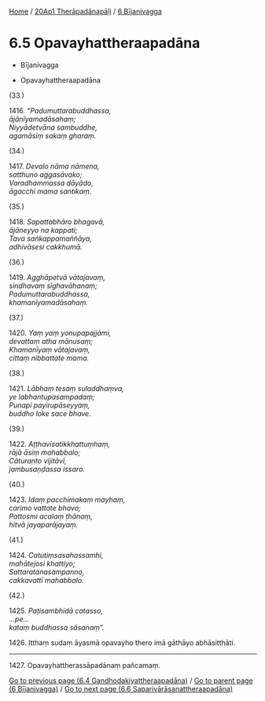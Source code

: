 
[Home](/) / [20Ap1 Therāpadānapāḷi](../../20Ap1.md) / [6 Bījanivagga](../6.md)

# 6.5 Opavayhattheraapadāna

* Bījanivagga

* Opavayhattheraapadāna

(33.)

1416\. _“Padumuttarabuddhassa,_  
_ājānīyamadāsahaṃ;_  
_Niyyādetvāna sambuddhe,_  
_agamāsiṃ sakaṃ gharaṃ._  


(34.)

1417\. _Devalo nāma nāmena,_  
_satthuno aggasāvako;_  
_Varadhammassa dāyādo,_  
_āgacchi mama santikaṃ._  


(35.)

1418\. _Sapattabhāro bhagavā,_  
_ājāneyyo na kappati;_  
_Tava saṅkappamaññāya,_  
_adhivāsesi cakkhumā._  


(36.)

1419\. _Agghāpetvā vātajavaṃ,_  
_sindhavaṃ sīghavāhanaṃ;_  
_Padumuttarabuddhassa,_  
_khamanīyamadāsahaṃ._  


(37.)

1420\. _Yaṃ yaṃ yonupapajjāmi,_  
_devattaṃ atha mānusaṃ;_  
_Khamanīyaṃ vātajavaṃ,_  
_cittaṃ nibbattate mama._  


(38.)

1421\. _Lābhaṃ tesaṃ suladdhaṃva,_  
_ye labhantupasampadaṃ;_  
_Punapi payirupāseyyaṃ,_  
_buddho loke sace bhave._  


(39.)

1422\. _Aṭṭhavīsatikkhattuṃhaṃ,_  
_rājā āsiṃ mahabbalo;_  
_Cāturanto vijitāvī,_  
_jambusaṇḍassa issaro._  


(40.)

1423\. _Idaṃ pacchimakaṃ mayhaṃ,_  
_carimo vattate bhavo;_  
_Pattosmi acalaṃ ṭhānaṃ,_  
_hitvā jayaparājayaṃ._  


(41.)

1424\. _Catutiṃsasahassamhi,_  
_mahātejosi khattiyo;_  
_Sattaratanasampanno,_  
_cakkavattī mahabbalo._  


(42.)

1425\. _Paṭisambhidā catasso,_  
_…pe…_  
_kataṃ buddhassa sāsanaṃ”._  


1426\. Itthaṃ sudaṃ āyasmā opavayho thero imā gāthāyo abhāsitthāti.

---

1427\. Opavayhattherassāpadānaṃ pañcamaṃ.



[Go to previous page (6.4 Gandhodakiyattheraapadāna)](6.4.md) / [Go to parent page (6 Bījanivagga)](../6.md) / [Go to next page (6.6 Saparivārāsanattheraapadāna)](6.6.md)



